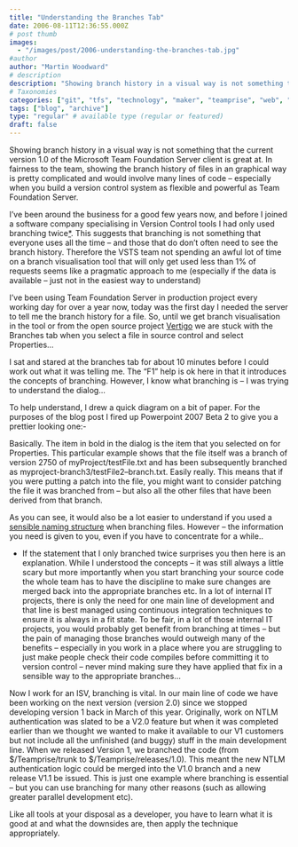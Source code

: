 ```yaml
---
title: "Understanding the Branches Tab"
date: 2006-08-11T12:36:55.000Z
# post thumb
images:
  - "/images/post/2006-understanding-the-branches-tab.jpg"
#author
author: "Martin Woodward"
# description
description: "Showing branch history in a visual way is not something that the current version 1."
# Taxonomies
categories: ["git", "tfs", "technology", "maker", "teamprise", "web", "programming"]
tags: ["blog", "archive"]
type: "regular" # available type (regular or featured)
draft: false
---
```

Showing branch history in a visual way is not something that the current version 1.0 of the Microsoft Team Foundation Server client is great at.  In fairness to the team, showing the branch history of files in an graphical way is pretty complicated and would involve many lines of code – especially when you build a version control system as flexible and powerful as Team Foundation Server.  

I’ve been around the business for a good few years now, and before I joined a software company specialising in Version Control tools I had only used branching twice[*](#only_twice).  This suggests that branching is not something that everyone uses all the time  – and those that do don’t often need to see the branch history.  Therefore the VSTS team not spending an awful lot of time on a branch visualisation tool that will only get used less than 1%  of requests seems like a pragmatic approach to me (especially if the data is available – just not in the easiest way to understand)

I’ve been using Team Foundation Server in production project every working day for over a year now, today was the first day I needed the server to tell me the branch history for a file.  So, until we get branch visualisation in the tool or from the open source project [Vertigo](http://www.codeplex.com/Wiki/View.aspx?ProjectName=TFSVTreeBrowse) we are stuck with the Branches tab when you select a file in source control and select Properties…

[](http://www.woodwardweb.com/blog/branches_tab.png)[](http://www.woodwardweb.com/blog/branches.png)

I sat and stared at the branches tab for about 10 minutes before I could work out what it was telling me.  The “F1” help is ok here in that it introduces the concepts of branching.  However, I know what branching is – I was trying to understand the dialog…

To help understand, I drew a quick diagram on a bit of paper.  For the purposes of the blog post I fired up Powerpoint 2007 Beta 2 to give you a prettier looking one:-

[](http://www.woodwardweb.com/blog/branch_diagram.png)

Basically.  The item in bold in the dialog is the item that you selected on for Properties.  This particular example shows that the file itself was a branch of version 2750 of myProject/testFile.txt and has been subsequently branched as myproject-branch3/testFile2–branch.txt.  Easily really.  This means that if you were putting a patch into the file, you might want to consider patching the file it was branched from – but also all the other files that have been derived from that branch.

As you can see, it would also be a lot easier to understand if you used a [sensible naming structure](http://www.woodwardweb.com/vsts/000224.html) when branching files.  However – the information you need is given to you, even if you have to concentrate for a while..

* If the statement that I only branched twice surprises you then here is an explanation.  While I understood the concepts – it was still always a little scary but more importantly when you start branching your source code the whole team has to have the discipline to make sure changes are merged back into the appropriate branches etc.  In a lot of internal IT projects, there is only the need for one main line of development and that line is best managed using continuous integration techniques to ensure it is always in a fit state.  To be fair, in a lot of those internal IT projects, you would probably get benefit from branching at times – but the pain of managing those branches would outweigh many of the benefits – especially in you work in a place where you are struggling to just make people check their code compiles before committing it to version control – never mind making sure they have applied that fix in a sensible way to the appropriate branches…

Now I work for an ISV, branching is vital.  In our main line of code we have been working on the next version (version 2.0) since we stopped developing version 1 back in March of this year.  Originally, work on NTLM authentication was slated to be a V2.0 feature but when it was completed earlier than we thought we wanted to make it available to our V1 customers but not include all the unfinished (and buggy) stuff in the main development line.  When we released Version 1, we branched the code (from $/Teamprise/trunk to $/Teamprise/releases/1.0).  This meant the new NTLM authentication logic could be merged into the V1.0 branch and a new release V1.1 be issued.  This is just one example where branching is essential – but you can use branching for many other reasons (such as allowing greater parallel development etc).

Like all tools at your disposal as a developer, you have to learn what it is good at and what the downsides are, then apply the technique appropriately.